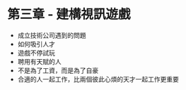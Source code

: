 # 第三章 - 建構視訊遊戲

* 成立技術公司遇到的問題
* 如何吸引人才
* 遊戲不停試玩
* 聘用有天賦的人
* 不是為了工資，而是為了自豪
* 合適的人一起工作，比兩個彼此心煩的天才一起工作更重要
